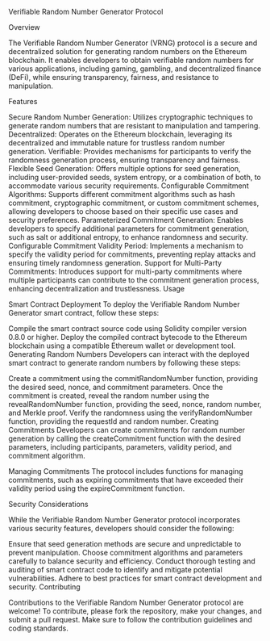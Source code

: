 Verifiable Random Number Generator Protocol

Overview

The Verifiable Random Number Generator (VRNG) protocol is a secure and decentralized solution for generating random numbers on the Ethereum blockchain. It enables developers to obtain verifiable random numbers for various applications, including gaming, gambling, and decentralized finance (DeFi), while ensuring transparency, fairness, and resistance to manipulation.

Features

Secure Random Number Generation: Utilizes cryptographic techniques to generate random numbers that are resistant to manipulation and tampering.
Decentralized: Operates on the Ethereum blockchain, leveraging its decentralized and immutable nature for trustless random number generation.
Verifiable: Provides mechanisms for participants to verify the randomness generation process, ensuring transparency and fairness.
Flexible Seed Generation: Offers multiple options for seed generation, including user-provided seeds, system entropy, or a combination of both, to accommodate various security requirements.
Configurable Commitment Algorithms: Supports different commitment algorithms such as hash commitment, cryptographic commitment, or custom commitment schemes, allowing developers to choose based on their specific use cases and security preferences.
Parameterized Commitment Generation: Enables developers to specify additional parameters for commitment generation, such as salt or additional entropy, to enhance randomness and security.
Configurable Commitment Validity Period: Implements a mechanism to specify the validity period for commitments, preventing replay attacks and ensuring timely randomness generation.
Support for Multi-Party Commitments: Introduces support for multi-party commitments where multiple participants can contribute to the commitment generation process, enhancing decentralization and trustlessness.
Usage

Smart Contract Deployment
To deploy the Verifiable Random Number Generator smart contract, follow these steps:

Compile the smart contract source code using Solidity compiler version 0.8.0 or higher.
Deploy the compiled contract bytecode to the Ethereum blockchain using a compatible Ethereum wallet or development tool.
Generating Random Numbers
Developers can interact with the deployed smart contract to generate random numbers by following these steps:

Create a commitment using the commitRandomNumber function, providing the desired seed, nonce, and commitment parameters.
Once the commitment is created, reveal the random number using the revealRandomNumber function, providing the seed, nonce, random number, and Merkle proof.
Verify the randomness using the verifyRandomNumber function, providing the requestId and random number.
Creating Commitments
Developers can create commitments for random number generation by calling the createCommitment function with the desired parameters, including participants, parameters, validity period, and commitment algorithm.

Managing Commitments
The protocol includes functions for managing commitments, such as expiring commitments that have exceeded their validity period using the expireCommitment function.

Security Considerations

While the Verifiable Random Number Generator protocol incorporates various security features, developers should consider the following:

Ensure that seed generation methods are secure and unpredictable to prevent manipulation.
Choose commitment algorithms and parameters carefully to balance security and efficiency.
Conduct thorough testing and auditing of smart contract code to identify and mitigate potential vulnerabilities.
Adhere to best practices for smart contract development and security.
Contributing

Contributions to the Verifiable Random Number Generator protocol are welcome! To contribute, please fork the repository, make your changes, and submit a pull request. Make sure to follow the contribution guidelines and coding standards.
